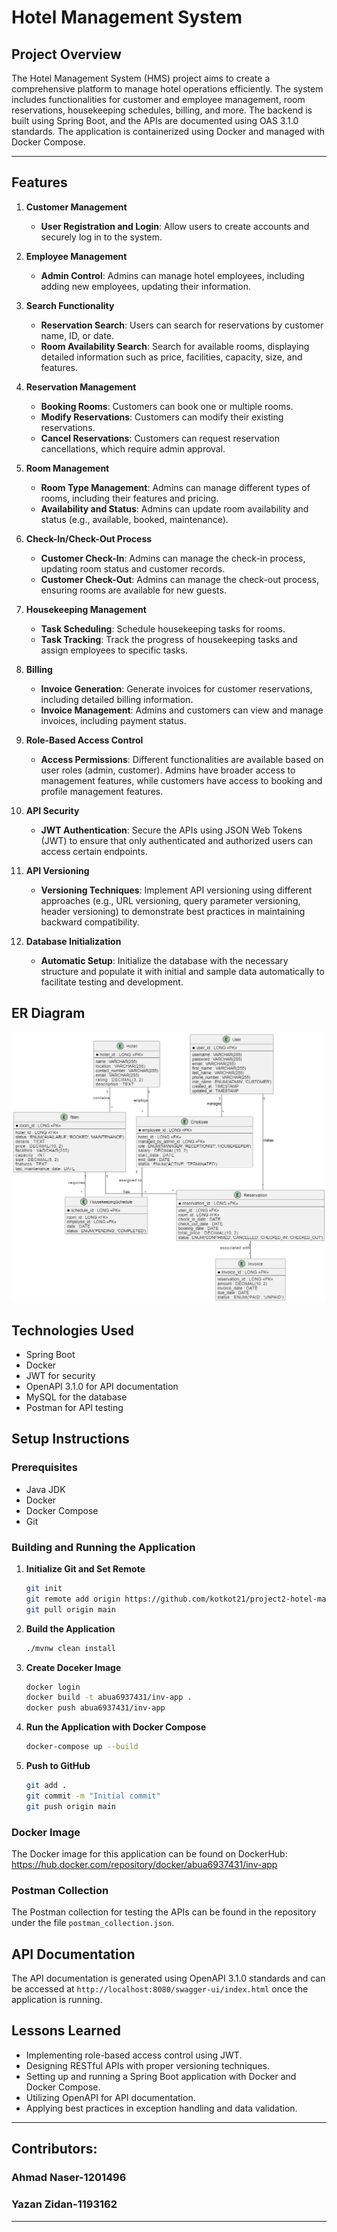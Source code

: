 # Hotel Management System



## Project Overview
The Hotel Management System (HMS) project aims to create a comprehensive platform to manage hotel operations efficiently. The system includes functionalities for customer and employee management, room reservations, housekeeping schedules, billing, and more. The backend is built using Spring Boot, and the APIs are documented using OAS 3.1.0 standards. The application is containerized using Docker and managed with Docker Compose.

---

## Features

1. **Customer Management**
    - **User Registration and Login**: Allow users to create accounts and securely log in to the system.

2. **Employee Management**
    - **Admin Control**: Admins can manage hotel employees, including adding new employees, updating their information.
   
3. **Search Functionality**
    - **Reservation Search**: Users can search for reservations by customer name, ID, or date.
    - **Room Availability Search**: Search for available rooms, displaying detailed information such as price, facilities, capacity, size, and features.

4. **Reservation Management**
    - **Booking Rooms**: Customers can book one or multiple rooms.
    - **Modify Reservations**: Customers can modify their existing reservations.
    - **Cancel Reservations**: Customers can request reservation cancellations, which require admin approval.

5. **Room Management**
    - **Room Type Management**: Admins can manage different types of rooms, including their features and pricing.
    - **Availability and Status**: Admins can update room availability and status (e.g., available, booked, maintenance).

6. **Check-In/Check-Out Process**
    - **Customer Check-In**: Admins can manage the check-in process, updating room status and customer records.
    - **Customer Check-Out**: Admins can manage the check-out process, ensuring rooms are available for new guests.

7. **Housekeeping Management**
    - **Task Scheduling**: Schedule housekeeping tasks for rooms.
    - **Task Tracking**: Track the progress of housekeeping tasks and assign employees to specific tasks.

8. **Billing**
    - **Invoice Generation**: Generate invoices for customer reservations, including detailed billing information.
    - **Invoice Management**: Admins and customers can view and manage invoices, including payment status.

9. **Role-Based Access Control**
    - **Access Permissions**: Different functionalities are available based on user roles (admin, customer). Admins have broader access to management features, while customers have access to booking and profile management features.

10. **API Security**
    - **JWT Authentication**: Secure the APIs using JSON Web Tokens (JWT) to ensure that only authenticated and authorized users can access certain endpoints.

11. **API Versioning**
    - **Versioning Techniques**: Implement API versioning using different approaches (e.g., URL versioning, query parameter versioning, header versioning) to demonstrate best practices in maintaining backward compatibility.

12. **Database Initialization**
    - **Automatic Setup**: Initialize the database with the necessary structure and populate it with initial and sample data automatically to facilitate testing and development.


## ER Diagram
![img.png](img.png)


## Technologies Used

- Spring Boot
- Docker
- JWT for security
- OpenAPI 3.1.0 for API documentation
- MySQL for the database
- Postman for API testing

## Setup Instructions

### Prerequisites

- Java JDK
- Docker
- Docker Compose
- Git

### Building and Running the Application

1. **Initialize Git and Set Remote**

    ```bash
    git init
    git remote add origin https://github.com/kotkot21/project2-hotel-management-system.git
    git pull origin main
    ```
2. **Build the Application**

    ```bash
    ./mvnw clean install
    ```
4. **Create Doceker Image**

    ```bash
   docker login
   docker build -t abua6937431/inv-app .
   docker push abua6937431/inv-app
    ```

5. **Run the Application with Docker Compose**

    ```bash
    docker-compose up --build
    ```

6. **Push to GitHub**

    ```bash
    git add .
    git commit -m "Initial commit"
    git push origin main
    ```

### Docker Image

The Docker image for this application can be found on DockerHub: https://hub.docker.com/repository/docker/abua6937431/inv-app

### Postman Collection

The Postman collection for testing the APIs can be found in the repository under the file `postman_collection.json`.

## API Documentation

The API documentation is generated using OpenAPI 3.1.0 standards and can be accessed at `http://localhost:8080/swagger-ui/index.html` once the application is running.

## Lessons Learned

- Implementing role-based access control using JWT.
- Designing RESTful APIs with proper versioning techniques.
- Setting up and running a Spring Boot application with Docker and Docker Compose.
- Utilizing OpenAPI for API documentation.
- Applying best practices in exception handling and data validation.

---

## Contributors:

### Ahmad Naser-1201496
### Yazan Zidan-1193162

---
